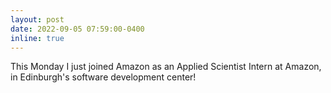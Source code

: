 ```yaml
---
layout: post
date: 2022-09-05 07:59:00-0400
inline: true
---
```


This Monday I just joined Amazon as an Applied Scientist Intern at Amazon, in Edinburgh's software development center!